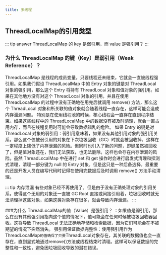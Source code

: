 ```yaml
---
title: 多线程
---
```


## ThreadLocalMap的引用类型

::: tip answer
ThreadLocalMap 的 key 是弱引用，而 value 是强引用？
::: 

### 为什么 ThreadLocalMap 的键（Key）是弱引用（Weak Reference）？
ThreadLocalMap 是线程的成员变量，只要线程还未结束，它就会一直被线程强引用。如果我们假设 ThreadLocalMap 中的 Entry 对象的键是对 ThreadLocal 对象的强引用，那么这个 Entry 将持有 ThreadLocal 对象和值对象的强引用。如果在其他地方没有对这个 ThreadLocal 对象的引用，并且在使用 ThreadLocalMap 的过程中没有正确地在用完后就调用 remove() 方法，那么这个 ThreadLocal 对象和所关联的值对象就会随着线程一直存在，这样可能会造成内存泄漏问题。
特别是在使用线程池的时候，核心线程会一直存在直到程序结束。如果这些线程中的 ThreadLocalMap 中的数据没有被及时清理，就会一直占用内存，而且在线程复用时可能会导致数据错乱的危险。
如果 Entry 的键是对 ThreadLocal 对象的弱引用：弱引用意味着，如果没有其他引用对象的强引用关系，那么这个仅被弱引用的对象在下次垃圾回收（GC）时就会被回收掉，这样在一定程度上降低了内存泄漏的风险。但同时也引入了新的问题，即键虽然被回收了，但是值对象还在，我们无法获取，也无法删除，这样也会存在内存泄漏的风险。虽然 ThreadLocalMap 中在进行 set 和 get 操作时会进行启发式清理和探测式清理，清理一部分键为 null 的 Entry 对象，但是这只是一种后备选择，最重要的还是开发人员在编写代码时记得在使用完数据后及时调用 remove() 方法手动清理。

::: tip 内存泄漏
有些对象已经不再使用了，但是由于没有正确处理对象的引用关系，使得这个无用的对象还一直被 GC Root 直接或间接引用着，垃圾回收时就无法清理掉这些对象，如果这类对象存在很多，就会导致内存泄漏。
::: 

###为什么 ThreadLocalMap的值（Value）是强引用？
：如果值是弱引用，那么在没有其他强引用指向这个值的情况下，值可能会在任何时候被垃圾回收器回收。这将导致 ThreadLocal 无法正确地存储和检索数据，因为它们可能会在不被期望的情况下突然消失。
强引用保证数据完整性：使用强引用作为 ThreadLocalMap` 的值确保了只要 `ThreadLocal对象存在，其关联的数据值也会一直存在，直到显式地通过remove()方法或线程结束时清理。这样可以保证数据的完整性和一致性，避免因垃圾回收导致的潜在错误。

